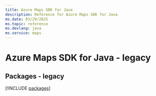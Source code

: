 ```yaml
---
title: Azure Maps SDK for Java
description: Reference for Azure Maps SDK for Java
ms.date: 03/29/2025
ms.topic: reference
ms.devlang: java
ms.service: maps
---
```

# Azure Maps SDK for Java - legacy
## Packages - legacy
[!INCLUDE [packages](maps-index.md)]